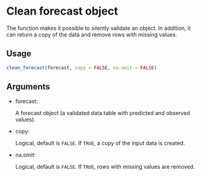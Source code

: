 # Clean forecast object

The function makes it possible to silently validate an object. In
addition, it can return a copy of the data and remove rows with missing
values.

## Usage

``` r
clean_forecast(forecast, copy = FALSE, na.omit = FALSE)
```

## Arguments

- forecast:

  A forecast object (a validated data.table with predicted and observed
  values).

- copy:

  Logical, default is `FALSE`. If `TRUE`, a copy of the input data is
  created.

- na.omit:

  Logical, default is `FALSE`. If `TRUE`, rows with missing values are
  removed.
